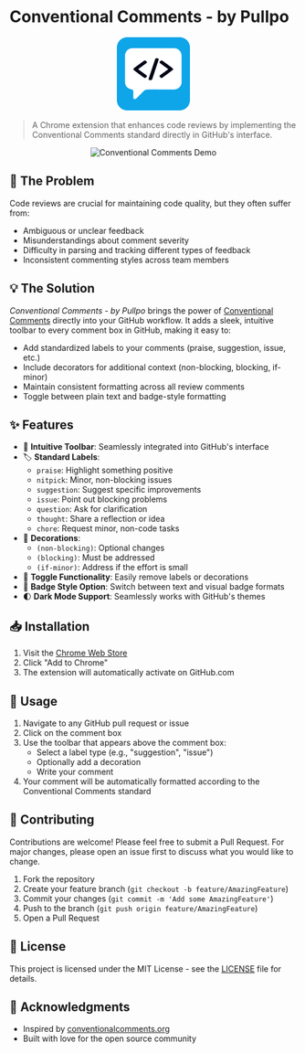 # Conventional Comments - by Pullpo

<p align="center">
  <img src="icons/icon128.png" alt="Conventional Comments Logo" width="128" height="128">
</p>

> A Chrome extension that enhances code reviews by implementing the Conventional Comments standard directly in GitHub's interface.

<p align="center">
  <img src="media/demo.gif" alt="Conventional Comments Demo">
</p>

## 🎯 The Problem

Code reviews are crucial for maintaining code quality, but they often suffer from:
- Ambiguous or unclear feedback
- Misunderstandings about comment severity
- Difficulty in parsing and tracking different types of feedback
- Inconsistent commenting styles across team members

## 💡 The Solution

*Conventional Comments - by Pullpo* brings the power of [Conventional Comments](https://conventionalcomments.org/) directly into your GitHub workflow. It adds a sleek, intuitive toolbar to every comment box in GitHub, making it easy to:

- Add standardized labels to your comments (praise, suggestion, issue, etc.)
- Include decorators for additional context (non-blocking, blocking, if-minor)
- Maintain consistent formatting across all review comments
- Toggle between plain text and badge-style formatting

## ✨ Features

- 🎨 **Intuitive Toolbar**: Seamlessly integrated into GitHub's interface
- 🏷️ **Standard Labels**: 
  - `praise`: Highlight something positive
  - `nitpick`: Minor, non-blocking issues
  - `suggestion`: Suggest specific improvements
  - `issue`: Point out blocking problems
  - `question`: Ask for clarification
  - `thought`: Share a reflection or idea
  - `chore`: Request minor, non-code tasks
- 🎯 **Decorations**:
  - `(non-blocking)`: Optional changes
  - `(blocking)`: Must be addressed
  - `(if-minor)`: Address if the effort is small
- 🔄 **Toggle Functionality**: Easily remove labels or decorations
- 🎨 **Badge Style Option**: Switch between text and visual badge formats
- 🌓 **Dark Mode Support**: Seamlessly works with GitHub's themes

## 📥 Installation

1. Visit the [Chrome Web Store](https://chromewebstore.google.com/detail/gelgbjildgbbfgfgpibgcnolcipinmlp?utm_source=github_readme)
2. Click "Add to Chrome"
3. The extension will automatically activate on GitHub.com

## 🚀 Usage

1. Navigate to any GitHub pull request or issue
2. Click on the comment box
3. Use the toolbar that appears above the comment box:
   - Select a label type (e.g., "suggestion", "issue")
   - Optionally add a decoration
   - Write your comment
4. Your comment will be automatically formatted according to the Conventional Comments standard

## 🤝 Contributing

Contributions are welcome! Please feel free to submit a Pull Request. For major changes, please open an issue first to discuss what you would like to change.

1. Fork the repository
2. Create your feature branch (`git checkout -b feature/AmazingFeature`)
3. Commit your changes (`git commit -m 'Add some AmazingFeature'`)
4. Push to the branch (`git push origin feature/AmazingFeature`)
5. Open a Pull Request

## 📄 License

This project is licensed under the MIT License - see the [LICENSE](LICENSE) file for details.

## 🙏 Acknowledgments

- Inspired by [conventionalcomments.org](https://conventionalcomments.org/)
- Built with love for the open source community
